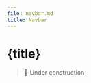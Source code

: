 ```yaml
---
file: navbar.md
title: Navbar
---
```


<script>
    import {Button, IconButton, Navbar} from '$lib'
    import {media} from '../../../media'
</script>

# {title}

> 🚧 Under construction

<section class="bg-{$media.dark ? 'dark' : 'gray'} p-2">
    <Navbar>
        <IconButton icon="menu" slot="left" />
        <IconButton icon="emoji" slot="center" />
        <IconButton icon="location" slot="right"/>
    </Navbar>
</section>
